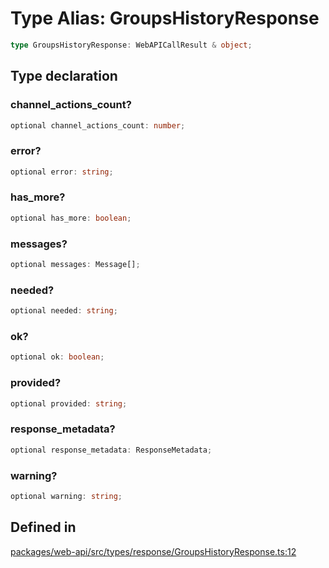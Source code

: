 # Type Alias: GroupsHistoryResponse

```ts
type GroupsHistoryResponse: WebAPICallResult & object;
```

## Type declaration

### channel\_actions\_count?

```ts
optional channel_actions_count: number;
```

### error?

```ts
optional error: string;
```

### has\_more?

```ts
optional has_more: boolean;
```

### messages?

```ts
optional messages: Message[];
```

### needed?

```ts
optional needed: string;
```

### ok?

```ts
optional ok: boolean;
```

### provided?

```ts
optional provided: string;
```

### response\_metadata?

```ts
optional response_metadata: ResponseMetadata;
```

### warning?

```ts
optional warning: string;
```

## Defined in

[packages/web-api/src/types/response/GroupsHistoryResponse.ts:12](https://github.com/slackapi/node-slack-sdk/blob/main/packages/web-api/src/types/response/GroupsHistoryResponse.ts#L12)

